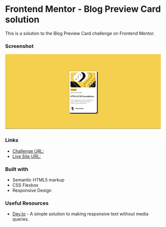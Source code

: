 # Frontend Mentor -  Blog Preview Card solution

This is a solution to the Blog Preview Card challenge on Frontend Mentor.

### Screenshot

![Screenshot](./screenshot.png)

### Links

- [Challenge URL:](https://www.frontendmentor.io/challenges/blog-preview-card-ckPaj01IcS)  
- [Live Site URL:](https://friedmantech.github.io/blog-preview/)


### Built with

- Semantic HTML5 markup
- CSS Flexbox
- Responsive Design

### Useful Resources

- [Dev.to](https://dev.to/vulcanwm/responsive-text-without-media-queries-4enc) - A simple solution to making responsive text without media queries.